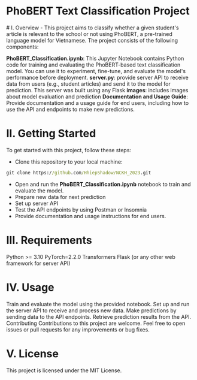 <h1>PhoBERT Text Classification Project</h1>
# I. Overview
- This project aims to classify whether a given student's article is relevant to the school or not using PhoBERT, a pre-trained language model for Vietnamese. The project consists of the following components:

**PhoBERT_Classification.ipynb**: This Jupyter Notebook contains Python code for training and evaluating the PhoBERT-based text classification model. You can use it to experiment, fine-tune, and evaluate the model's performance before deployment.
**server.py**: provide server API to receive data from users (e.g., student articles) and send it to the model for prediction. This server was built using any Flask
**images**: includes images about model evaluation and prediction
**Documentation and Usage Guide**: Provide documentation and a usage guide for end users, including how to use the API and endpoints to make new predictions.

# II. Getting Started
To get started with this project, follow these steps:

- Clone this repository to your local machine:
```cmd
git clone https://github.com/HhiepShadow/NCKH_2023.git
```
- Open and run the **PhoBERT_Classification.ipynb** notebook to train and evaluate the model.
- Prepare new data for next prediction
- Set up server API 
- Test the API endpoints by using Postman or Insomnia
- Provide documentation and usage instructions for end users.

# III. Requirements
Python >= 3.10
PyTorch=2.2.0
Transformers
Flask (or any other web framework for server API)

# IV. Usage
Train and evaluate the model using the provided notebook.
Set up and run the server API to receive and process new data.
Make predictions by sending data to the API endpoints.
Retrieve prediction results from the API.
Contributing
Contributions to this project are welcome. Feel free to open issues or pull requests for any improvements or bug fixes.

# V. License
This project is licensed under the MIT License.

